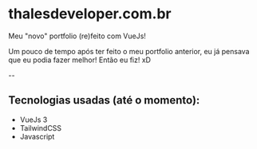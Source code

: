 # thalesdeveloper.com.br

Meu "novo" portfolio (re)feito com VueJs!

Um pouco de tempo após ter feito o meu portfolio anterior, eu já pensava que eu podia fazer melhor! 
Então eu fiz! xD

--

## Tecnologias usadas (até o momento):

- VueJs 3
- TailwindCSS
- Javascript


